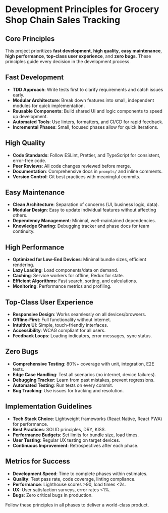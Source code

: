 # Development Principles for Grocery Shop Chain Sales Tracking

## Core Principles
This project prioritizes **fast development**, **high quality**, **easy maintenance**, **high performance**, **top-class user experience**, and **zero bugs**. These principles guide every decision in the development process.

## Fast Development
- **TDD Approach**: Write tests first to clarify requirements and catch issues early.
- **Modular Architecture**: Break down features into small, independent modules for quick implementation.
- **Reusable Components**: Build shared UI and logic components to speed up development.
- **Automated Tools**: Use linters, formatters, and CI/CD for rapid feedback.
- **Incremental Phases**: Small, focused phases allow for quick iterations.

## High Quality
- **Code Standards**: Follow ESLint, Prettier, and TypeScript for consistent, error-free code.
- **Peer Reviews**: All code changes reviewed before merge.
- **Documentation**: Comprehensive docs in `prompts/` and inline comments.
- **Version Control**: Git best practices with meaningful commits.

## Easy Maintenance
- **Clean Architecture**: Separation of concerns (UI, business logic, data).
- **Modular Design**: Easy to update individual features without affecting others.
- **Dependency Management**: Minimal, well-maintained dependencies.
- **Knowledge Sharing**: Debugging tracker and phase docs for team continuity.

## High Performance
- **Optimized for Low-End Devices**: Minimal bundle sizes, efficient rendering.
- **Lazy Loading**: Load components/data on demand.
- **Caching**: Service workers for offline, Redux for state.
- **Efficient Algorithms**: Fast search, sorting, and calculations.
- **Monitoring**: Performance metrics and profiling.

## Top-Class User Experience
- **Responsive Design**: Works seamlessly on all devices/browsers.
- **Offline-First**: Full functionality without internet.
- **Intuitive UI**: Simple, touch-friendly interfaces.
- **Accessibility**: WCAG compliant for all users.
- **Feedback Loops**: Loading indicators, error messages, sync status.

## Zero Bugs
- **Comprehensive Testing**: 80%+ coverage with unit, integration, E2E tests.
- **Edge Case Handling**: Test all scenarios (no internet, device failures).
- **Debugging Tracker**: Learn from past mistakes, prevent regressions.
- **Automated Testing**: Run tests on every commit.
- **Bug Tracking**: Use issues for tracking and resolution.

## Implementation Guidelines
- **Tech Stack Choice**: Lightweight frameworks (React Native, React PWA) for performance.
- **Best Practices**: SOLID principles, DRY, KISS.
- **Performance Budgets**: Set limits for bundle size, load times.
- **User Testing**: Regular UX testing on target devices.
- **Continuous Improvement**: Retrospectives after each phase.

## Metrics for Success
- **Development Speed**: Time to complete phases within estimates.
- **Quality**: Test pass rate, code coverage, linting compliance.
- **Performance**: Lighthouse scores >90, load times <2s.
- **UX**: User satisfaction surveys, error rates <1%.
- **Bugs**: Zero critical bugs in production.

Follow these principles in all phases to deliver a world-class product.
